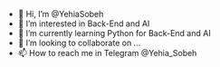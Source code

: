 - 👋 Hi, I’m @YehiaSobeh
- 👀 I’m interested in Back-End and AI
- 🌱 I’m currently learning Python for Back-End  and AI
- 💞️ I’m looking to collaborate on ...
- 📫 How to reach me in Telegram @Yehia_Sobeh

<!---
YehiaSobeh/YehiaSobeh is a ✨ special ✨ repository because its `README.md` (this file) appears on your GitHub profile.
You can click the Preview link to take a look at your changes.
--->
